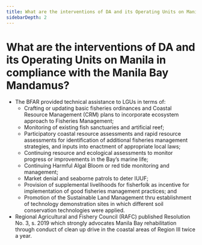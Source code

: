 ```yaml
---
title: What are the interventions of DA and its Operating Units on Manila in compliance with the Manila Bay Mandamus?
sidebarDepth: 2
---
```


# What are the interventions of DA and its Operating Units on Manila in compliance with the Manila Bay Mandamus?


 - The BFAR provided technical assistance to LGUs in terms of: 
   - Crafting or updating basic fisheries ordinances and Coastal Resource Management (CRM) plans to incorporate ecosystem approach to Fisheries Management;
   - Monitoring of existing fish sanctuaries and artificial reef;
   - Participatory coastal resource assessments and rapid resource assessments for identification of additional fisheries management strategies, and inputs into enactment of appropriate local laws;
   - Continuing resource and ecological assessments to monitor progress or improvements in the Bay’s marine life;
   - Continuing Harmful Algal Bloom or red tide monitoring and management;
   - Market denial and seaborne patrols to deter IUUF;
   - Provision of supplemental livelihoods for fisherfolk as incentive for implementation of good fisheries management practices; and
   - Promotion of the Sustainable Land Management thru establishment of technology demonstration sites in which different soil conservation technologies were applied.
 - Regional Agricultural and Fishery Council (RAFC) published Resolution No. 3, s. 2019 which strongly advocates Manila Bay rehabilitation through conduct of clean up drive in the coastal areas of Region III twice a year.

